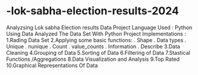# -lok-sabha-election-results-2024
Analyzsing Lok sabha Election results Data
Project 
Language Used : Python 
Using Data Analyzed The Data Set With Python 
Project Implementations :
1.Rading Data Set
2.Applying some basic functions:
. Shape
. Data types
. Unique
. nunique
. Count
. value_counts
. Information
. Describe
3.Data Cleaning
4.Grouping of Data
5.Sorting of Data
6.Filtering of Data
7.Stastical Functions /Aggregations
8.Data Visualization and Analysis
9.Top Rated 
10.Graphical Representations Of Data

